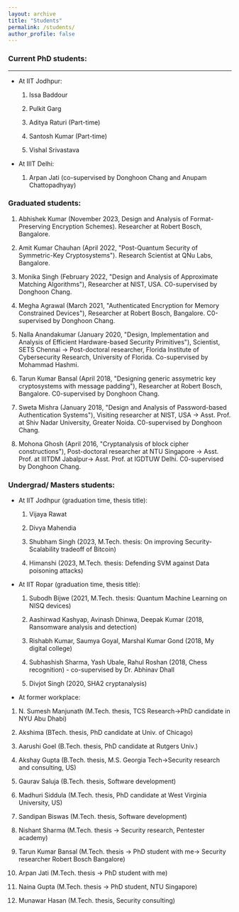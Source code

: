 ```yaml
---
layout: archive
title: "Students"
permalink: /students/
author_profile: false
---
```


### Current PhD students:
----
+ At IIT Jodhpur:

    1. Issa Baddour 

    2. Pulkit Garg

    3. Aditya Raturi (Part-time)

    4. Santosh Kumar (Part-time)

    5. Vishal Srivastava

+ At IIIT Delhi:

    1. Arpan Jati  (co-supervised by Donghoon Chang and Anupam Chattopadhyay)

### Graduated students:

1. Abhishek Kumar (November 2023, Design and Analysis of Format-Preserving Encryption Schemes). Researcher at Robert Bosch, Bangalore.

2. Amit Kumar Chauhan (April 2022, "Post-Quantum Security of Symmetric-Key Cryptosystems"). Research Scientist at QNu Labs,  Bangalore.

3. Monika Singh (February 2022, "Design and Analysis of Approximate Matching Algorithms"), Researcher at NIST, USA.  C0-supervised by Donghoon Chang.

4. Megha Agrawal (March 2021, "Authenticated Encryption for Memory Constrained Devices"), Researcher at Robert Bosch, Bangalore. C0-supervised by Donghoon Chang.

5. Nalla Anandakumar (January 2020, "Design, Implementation and Analysis of Efficient Hardware-based Security Primitives"), Scientist, SETS Chennai -> Post-doctoral researcher, Florida Institute of Cybersecurity Research, University of Florida. Co-supervised by Mohammad Hashmi.

6. Tarun Kumar Bansal (April 2018, "Designing generic assymetric key cryptosystems with message padding"), Researcher at Robert Bosch, Bangalore. C0-supervised by Donghoon Chang.

7. Sweta Mishra (January 2018, "Design and Analysis of Password-based Authentication Systems"), Visiting researcher at NIST, USA -> Asst. Prof. at Shiv Nadar University, Greater Noida. C0-supervised by Donghoon Chang.

8. Mohona Ghosh (April 2016, "Cryptanalysis of block cipher constructions"), Post-doctoral researcher at NTU Singapore -> Asst. Prof. at IIITDM Jabalpur-> Asst. Prof. at IGDTUW Delhi. C0-supervised by Donghoon Chang.

### Undergrad/ Masters students: 

+ At IIT Jodhpur (graduation time, thesis title):

    1. Vijaya Rawat

    2. Divya Mahendia

    3. Shubham Singh (2023, M.Tech. thesis: On improving Security-Scalability tradeoff of Bitcoin)

    4. Himanshi (2023, M.Tech. thesis: Defending SVM against Data poisoning attacks)

+ At IIT Ropar (graduation time, thesis title):

    1. Subodh Bijwe (2021, M.Tech. thesis: Quantum Machine Learning on NISQ devices)

    2. Aashirwad Kashyap, Avinash Dhinwa, Deepak Kumar (2018, Ransomware analysis and detection)

    3. Rishabh Kumar, Saumya Goyal, Marshal Kumar Gond (2018, My digital college)

    4. Subhashish Sharma, Yash Ubale, Rahul Roshan (2018, Chess recognition) - co-supervised by Dr. Abhinav Dhall

    5. Divjot Singh (2020, SHA2 cryptanalysis) 

+ At former workplace:

1. N. Sumesh Manjunath (M.Tech. thesis, TCS Research->PhD candidate in NYU Abu Dhabi)

2. Akshima (BTech. thesis, PhD candidate at Univ. of Chicago)

3. Aarushi Goel (B.Tech. thesis, PhD candidate at Rutgers Univ.)

4. Akshay Gupta (B.Tech. thesis, M.S. Georgia Tech->Security research and consulting, US)

5. Gaurav Saluja (B.Tech. thesis, Software development)

6. Madhuri Siddula (M.Tech. thesis, PhD candidate at West Virginia University, US)

7. Sandipan Biswas (M.Tech. thesis, Software development)

8. Nishant Sharma (M.Tech. thesis -> Security research, Pentester academy)

9. Tarun Kumar Bansal (M.Tech. thesis -> PhD student with me-> Security researcher Robert Bosch Bangalore)

10. Arpan Jati (M.Tech. thesis -> PhD student with me)

11. Naina Gupta (M.Tech. thesis -> PhD student, NTU Singapore)

12. Munawar Hasan (M.Tech. thesis, Security consulting)